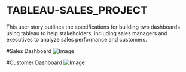 # TABLEAU-SALES_PROJECT
This user story outlines the specifications for building two dashboards using tableau to help stakeholders, including sales managers and executives to analyze sales performance and customers. 

#Sales Dashboard
![Image](https://github.com/user-attachments/assets/5c7e8848-602f-4462-b56c-6c7f89f9d80f)

#Customer Dashboard
![Image](https://github.com/user-attachments/assets/d757fc6e-445d-4af4-91d0-10e25c83a42d)
